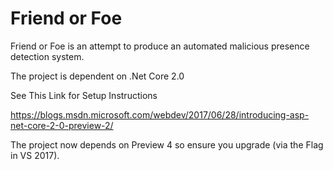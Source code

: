 # Friend or Foe
Friend or Foe is an attempt to produce an automated malicious presence detection system.

The project is dependent on .Net Core 2.0

See This Link for Setup Instructions

https://blogs.msdn.microsoft.com/webdev/2017/06/28/introducing-asp-net-core-2-0-preview-2/

The project now depends on Preview 4 so ensure you upgrade (via the Flag in VS 2017).